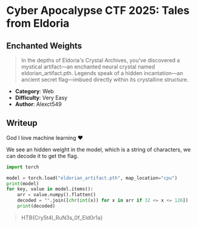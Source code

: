 # Cyber Apocalypse CTF 2025: Tales from Eldoria

## Enchanted Weights
> In the depths of Eldoria's Crystal Archives, you've discovered a mystical artifact—an enchanted neural crystal named eldorian_artifact.pth. Legends speak of a hidden incantation—an ancient secret flag—imbued directly within its crystalline structure.


- **Category**: Web 
- **Difficulty**: Very Easy
- **Author**: Alexct549

## Writeup

God I love machine learning ❤️

We see an hidden weight in the model, which is a string of characters, we can decode it to get the flag.

```python
import torch

model = torch.load("eldorian_artifact.pth", map_location="cpu")
print(model)
for key, value in model.items():
    arr = value.numpy().flatten()
    decoded = "".join([chr(int(x)) for x in arr if 32 <= x <= 126])
    print(decoded)
```

> HTB{Cry5t4l_RuN3s_0f_Eld0r1a}
